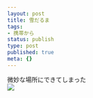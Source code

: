 ```yaml
---
layout: post
title: 雪だるま
tags:
- 携帯から
status: publish
type: post
published: true
meta: {}
---
```

<div class="caption">微妙な場所にできてしまった
</div>
<div class="photo"><img src="http://wo.skr.jp/images/uploads/blog-photo-1138382261.88-0.jpg" /></div>
